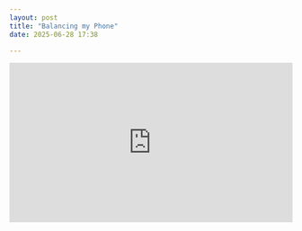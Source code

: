 ```yaml
---
layout: post
title: "Balancing my Phone"
date: 2025-06-28 17:38

---
```


<div style="padding:56.25% 0 0 0;position:relative;"><iframe src="https://player.vimeo.com/video/1097179986?badge=0&amp;autopause=0&amp;player_id=0&amp;app_id=58479" frameborder="0" allow="autoplay; fullscreen; picture-in-picture; clipboard-write; encrypted-media; web-share" style="position:absolute;top:0;left:0;width:100%;height:100%;" title="Balancing my Phone"></iframe></div><script src="https://player.vimeo.com/api/player.js"></script>
